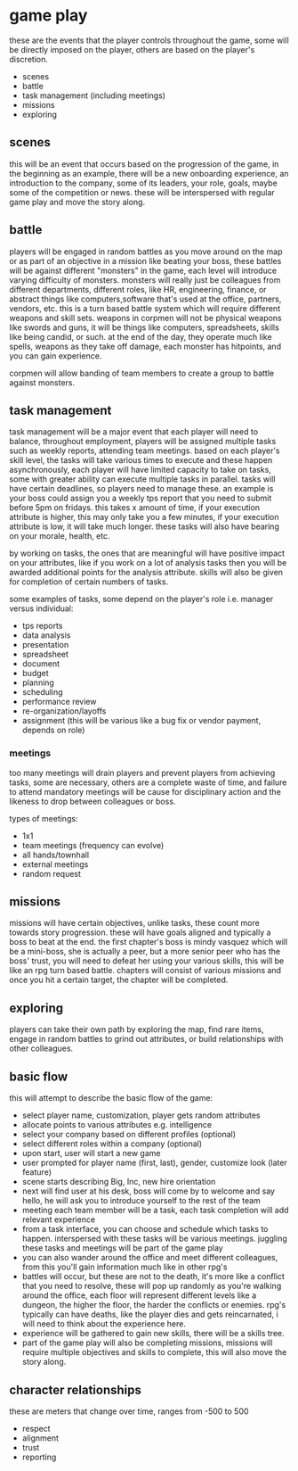 # game play

these are the events that the player controls throughout the game, some will be directly imposed on the player, others are based on the player's discretion.

* scenes
* battle
* task management (including meetings)
* missions
* exploring

## scenes

this will be an event that occurs based on the progression of the game, in the beginning as an example, there will be a new onboarding experience, an introduction to the company, some of its leaders, your role, goals, maybe some of the competition or news.  these will be interspersed with regular game play and move the story along.

## battle

players will be engaged in random battles as you move around on the map or as part of an objective in a mission like beating your boss, these battles will be against different "monsters" in the game, each level will introduce varying difficulty of monsters.  monsters will
really just be colleagues from different departments, different roles, like HR, engineering, finance, or abstract things like computers,software that's used at the office, partners, vendors, etc.  this is a turn based battle system which will require different weapons and skill sets.  weapons in corpmen will not be physical weapons like swords and guns, it will be things like computers, spreadsheets, skills like being candid, or such.  at the end of the day, they operate much like spells, weapons as they take off damage, each monster has hitpoints, and you can gain experience.

corpmen will allow banding of team members to create a group to battle against monsters.

## task management

task management will be a major event that each player will need to balance, throughout employment, players will be assigned multiple tasks such as weekly reports, attending team meetings.  based on each player's skill level, the tasks will take various times to execute and
these happen asynchronously, each player will have limited capacity to take on tasks, some with greater
ability can execute multiple tasks in parallel.  tasks will have certain deadlines, so players need to
manage these.  an example is your boss could assign you a weekly tps report that you need to submit before
5pm on fridays.  this takes x amount of time, if your execution attribute is higher, this may only take you 
a few minutes, if your execution attribute is low, it will take much longer.  these tasks will also have
bearing on your morale, health, etc.

by working on tasks, the ones that are meaningful will have positive impact on your attributes, like if
you work on a lot of analysis tasks then you will be awarded additional points for the analysis attribute.
skills will also be given for completion of certain numbers of tasks.

some examples of tasks, some depend on the player's role i.e. manager versus individual:

* tps reports
* data analysis
* presentation
* spreadsheet
* document
* budget
* planning
* scheduling
* performance review
* re-organization/layoffs
* assignment (this will be various like a bug fix or vendor payment, depends on role)

### meetings

too many meetings will drain players and prevent players from achieving tasks, some are necessary, others are a complete waste of time, and failure to attend mandatory meetings will be cause for disciplinary action and the likeness to drop between colleagues or boss.

types of meetings:

* 1x1
* team meetings (frequency can evolve)
* all hands/townhall
* external meetings
* random request

## missions

missions will have certain objectives, unlike tasks, these count more towards story progression.
these will have goals aligned and typically a boss to beat at the end.  the first chapter's boss
is mindy vasquez which will be a mini-boss, she is actually a peer, but a more senior peer who
has the boss' trust, you will need to defeat her using your various skills, this will be like
an rpg turn based battle.  chapters will consist of various missions and once you hit a certain
target, the chapter will be completed.

## exploring

players can take their own path by exploring the map, find rare items, engage in random battles to grind out attributes, or build relationships with other colleagues.

## basic flow

this will attempt to describe the basic flow of the game:

* select player name, customization, player gets random attributes
* allocate points to various attributes e.g. intelligence
* select your company based on different profiles (optional)
* select different roles within a company (optional)
* upon start, user will start a new game
* user prompted for player name (first, last), gender, customize look (later feature)
* scene starts describing Big, Inc, new hire orientation
* next will find user at his desk, boss will come by to welcome and say hello, he will ask you to introduce yourself to the rest of the team
* meeting each team member will be a task, each task completion will add relevant experience
* from a task interface, you can choose and schedule which tasks to happen.  interspersed with these tasks will be various meetings.  juggling these tasks and meetings will be part of the game play
* you can also wander around the office and meet different colleagues, from this you'll gain information much like in other rpg's
* battles will occur, but these are not to the death, it's more like a conflict that you need to resolve, these will pop up randomly as you're walking around the office, each floor will represent different levels like a dungeon, the higher the floor, the harder the conflicts or enemies.  rpg's typically can have deaths, like the player dies and gets reincarnated, i will need to think about the experience here.
* experience will be gathered to gain new skills, there will be a skills tree.
* part of the game play will also be completing missions, missions will require multiple objectives and skills to complete, this will also move the story along.


## character relationships

these are meters that change over time, ranges from -500 to 500

* respect
* alignment
* trust
* reporting
